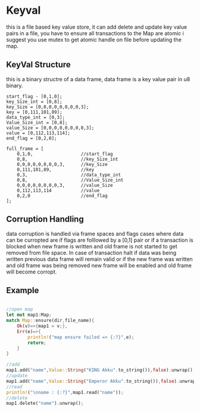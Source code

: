 # Keyval

this is a file based key value store, it can add delete and update key value pairs in a file, you have to ensure all transactions to the Map are atomic i suggest you use mutex to get atomic handle on file before updating the map.

## KeyVal Structure

this is a binary structre of a data frame, data frame is a key value pair in u8 binary.

```
start_flag - [0,1,0];
key_Size_int = [0,8];
key_Size = [0,0,0,0,0,0,0,0,3];
key = [0,111,101,89];
data_type_int = [0,3];
Value_Size_int = [0,8];
value_Size = [0,0,0,0,0,0,0,0,3];
value = [0,112,113,114];
end_flag = [0,2,0];

full_frame = [
    0,1,0,                  //start_flag
    0,8,                    //key_Size_int
    0,0,0,0,0,0,0,0,3,      //key_Size
    0,111,101,89,           //key
    0,3,                    //data_type_int
    0,8,                    //Value_Size_int
    0,0,0,0,0,0,0,0,3,      //value_Size
    0,112,113,114           //value
    0,2,0                   //end_flag
];
```

## Corruption Handling

data corruption is handled via frame spaces and flags cases where data can be curropted are if flags are folllowed by a [0,1] pair or if a transaction is blocked when new frame is written and old frame is not started to get removed from file space. In case of transaction halt if data was being written previous data frame will remain valid or if the new frame was written and old frame was being removed new frame will be enabled and old frame will become corropt.

## Example
```rust

//open map
let mut map1:Map;
match Map::ensure(dir,file_name){
    Ok(v)=>{map1 = v;},
    Err(e)=>{
        println!("map ensure failed => {:?}",e);
        return;
    }
}

//add
map1.add("name",Value::String("KING Akku".to_string()),false).unwrap();
//update
map1.add("name",Value::String("Emperor Akku".to_string()),false).unwrap();
//read
println!("\nname : {:?}",map1.read("name"));
//delete
map1.delete("name").unwrap();

```